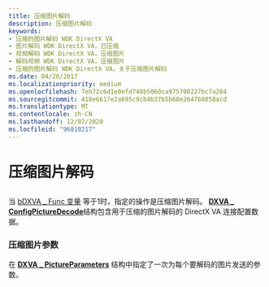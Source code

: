 ```yaml
---
title: 压缩图片解码
description: 压缩图片解码
keywords:
- 压缩的图片解码 WDK DirectX VA
- 图片解码 WDK DirectX VA，已压缩
- 视频解码 WDK DirectX VA，压缩图片
- 解码视频 WDK DirectX VA，压缩图片
- 压缩的图片解码 WDK DirectX VA，关于压缩图片解码
ms.date: 04/20/2017
ms.localizationpriority: medium
ms.openlocfilehash: 7eb72c6d1e0efd748b5060ca975700227bc7a204
ms.sourcegitcommit: 418e6617e2a695c9cb4b37b5b60e264760858acd
ms.translationtype: MT
ms.contentlocale: zh-CN
ms.lasthandoff: 12/07/2020
ms.locfileid: "96810217"
---
```

# <a name="compressed-picture-decoding"></a>压缩图片解码


## <span id="ddk_compressed_picture_decoding_gg"></span><span id="DDK_COMPRESSED_PICTURE_DECODING_GG"></span>


当 [bDXVA \_ Func 变量](bdxva-func-variable.md) 等于1时，指定的操作是压缩图片解码。 [**DXVA \_ ConfigPictureDecode**](/windows-hardware/drivers/ddi/dxva/ns-dxva-_dxva_configpicturedecode)结构包含用于压缩的图片解码的 DirectX VA 连接配置数据。

### <a name="span-idcompressed_picture_parametersspanspan-idcompressed_picture_parametersspanspan-idcompressed_picture_parametersspancompressed-picture-parameters"></a><span id="Compressed_Picture_Parameters"></span><span id="compressed_picture_parameters"></span><span id="COMPRESSED_PICTURE_PARAMETERS"></span>压缩图片参数

在 [**DXVA \_ PictureParameters**](/windows-hardware/drivers/ddi/dxva/ns-dxva-_dxva_pictureparameters) 结构中指定了一次为每个要解码的图片发送的参数。

 

